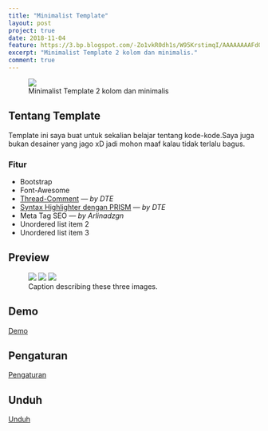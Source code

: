 ```yaml
---
title: "Minimalist Template"
layout: post
project: true
date: 2018-11-04
feature: https://3.bp.blogspot.com/-Zo1vkR0dh1s/W95KrstimqI/AAAAAAAAFd0/QFuUV-kNMbsBSJ4OgXKfQAItQGB6cqRjgCLcBGAs/s1600/homepage.png
excerpt: "Minimalist Template 2 kolom dan minimalis."
comment: true
---
```


<figure>
    <a href="https://3.bp.blogspot.com/-Zo1vkR0dh1s/W95KrstimqI/AAAAAAAAFd0/QFuUV-kNMbsBSJ4OgXKfQAItQGB6cqRjgCLcBGAs/s1600/homepage.png"><img src="https://3.bp.blogspot.com/-Zo1vkR0dh1s/W95KrstimqI/AAAAAAAAFd0/QFuUV-kNMbsBSJ4OgXKfQAItQGB6cqRjgCLcBGAs/s1600/homepage.png"></a>
    <figcaption>Minimalist Template 2 kolom dan minimalis</figcaption>
</figure>

## Tentang Template
Template ini saya buat untuk sekalian belajar tentang kode-kode.Saya juga bukan desainer yang jago xD jadi mohon maaf kalau tidak terlalu bagus.
### Fitur 
<ul>
<li> Bootstrap <span class="badge badge-pill badge-success"><i class="fas fa-check-circle"></i></span> </li>
<li> Font-Awesome <span class="badge badge-pill badge-success"><i class="fas fa-check-circle"></i></span> </li>
<li> <a target='_blank' href="https://www.dte.web.id/2013/01/membuat-fitur-komentar-berbalas.html">Thread-Comment</a> <cite>— by DTE </cite> <span class="badge badge-pill badge-success"><i class="fas fa-check-circle"></i></span> </li>
<li> <a target='_blank' href="https://www.dte.web.id/2012/09/syntax-highlighter-dengan-prism.html">Syntax Highlighter dengan PRISM</a> <cite>— by DTE </cite> <span class="badge badge-pill badge-success"><i class="fas fa-check-circle"></i></span> </li>
<li>Meta Tag SEO  <cite>— by Arlinadzgn </cite> <span class="badge badge-pill badge-success"><i class="fas fa-check-circle"></i></span> </li>
<li>Unordered list item 2</li>
<li>Unordered list item 3</li>
</ul>

## Preview

<figure class="third">
	<img src="https://2.bp.blogspot.com/-teeEm9dYA_U/W95KrOU_MxI/AAAAAAAAFds/DAAQsehTSXsX5PdKXwCW3uwqYvkHCjZVQCLcBGAs/s1600/content.png">
	<img src="https://4.bp.blogspot.com/-k6bCertbAQY/W95KroEYamI/AAAAAAAAFdw/MVZuzr-b74QzY51SUBnFIJ1BC116T4y8QCLcBGAs/s1600/komen.png" imageanchor="1" >
	<img src="https://1.bp.blogspot.com/-Y8xDsNtlWD8/W95KsIaRaFI/AAAAAAAAFd4/F9_TCmkZuRQb2I6DQ-9gANbfhLJ5cd2RQCLcBGAs/s1600/page.png">
	<figcaption>Caption describing these three images.</figcaption>
</figure>

## Demo
<a href="https://template-p1.blogspot.com/" class="btn"><i class="fas fa-eye"></i> Demo</a>

## Pengaturan
<a href="https://template-p1.blogspot.com/p/tentang.html" class="btn"><i class="fas fa-cog"></i> Pengaturan</a>

## Unduh
<a href="https://mega.nz/#!LrpzESKB" class="btn"><i class="fas fa-file-download"></i> Unduh</a>
